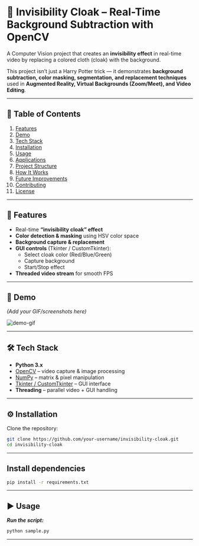# 🧥 Invisibility Cloak – Real-Time Background Subtraction with OpenCV  

A Computer Vision project that creates an **invisibility effect** in real-time video by replacing a colored cloth (cloak) with the background.  

This project isn’t just a Harry Potter trick — it demonstrates **background subtraction, color masking, segmentation, and replacement techniques** used in **Augmented Reality, Virtual Backgrounds (Zoom/Meet), and Video Editing**.  

---

## 📌 Table of Contents
1. [Features](#-features)  
2. [Demo](#-demo)  
3. [Tech Stack](#-tech-stack)  
4. [Installation](#-installation)  
5. [Usage](#-usage)  
6. [Applications](#-applications)  
7. [Project Structure](#-project-structure)  
8. [How It Works](#-how-it-works)  
9. [Future Improvements](#-future-improvements)  
10. [Contributing](#-contributing)  
11. [License](#-license)  

---

## 🚀 Features  
- Real-time **“invisibility cloak” effect**  
- **Color detection & masking** using HSV color space  
- **Background capture & replacement**  
- **GUI controls** (Tkinter / CustomTkinter):  
  - Select cloak color (Red/Blue/Green)  
  - Capture background  
  - Start/Stop effect  
- **Threaded video stream** for smooth FPS  

---

## 📸 Demo  
*(Add your GIF/screenshots here)*  

![demo-gif](link-to-your-demo.gif)  

---

## 🛠️ Tech Stack  
- **Python 3.x**  
- [OpenCV](https://opencv.org/) – video capture & image processing  
- [NumPy](https://numpy.org/) – matrix & pixel manipulation  
- [Tkinter / CustomTkinter](https://docs.python.org/3/library/tkinter.html) – GUI interface  
- **Threading** – parallel video + GUI handling  

---

## ⚙️ Installation  

Clone the repository:  
```bash
git clone https://github.com/your-username/invisibility-cloak.git
cd invisibility-cloak
```

---
## Install dependencies
```bash
pip install -r requirements.txt
```
---
## ▶️ Usage
***Run the script:***
```bash
python sample.py

```
---